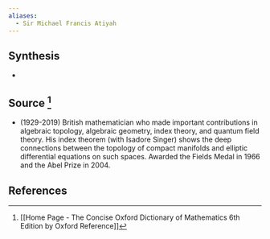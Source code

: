 ```yaml
---
aliases:
  - Sir Michael Francis Atiyah
---
```

## Synthesis
- 
## Source [^1]
- (1929-2019) British mathematician who made important contributions in algebraic topology, algebraic geometry, index theory, and quantum field theory. His index theorem (with Isadore Singer) shows the deep connections between the topology of compact manifolds and elliptic differential equations on such spaces. Awarded the Fields Medal in 1966 and the Abel Prize in 2004.
## References

[^1]: [[Home Page - The Concise Oxford Dictionary of Mathematics 6th Edition by Oxford Reference]]